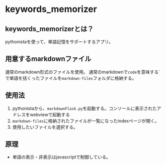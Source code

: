 # keywords_memorizer
## keywords_memorizerとは？
pythonistaを使って、単語記憶をサポートするアプリ。

## 用意するmarkdownファイル
通常のmarkdown形式のファイルを使用。
通常のmarkdownで`code`を意味する\`で単語を括くったファイルを`markdown-files`フォルダに格納する。

## 使用法
1. pythonistaから、`markdownFlask.py`を起動する。コンソールに表示されたアドレスをwebviewで起動する
2. `markdown-files`に格納されたファイルが一覧になったindexページが開く。
3. 使用したいファイルを選択する。

## 原理
* 単語の表示・非表示はjavascriptで制御している。
